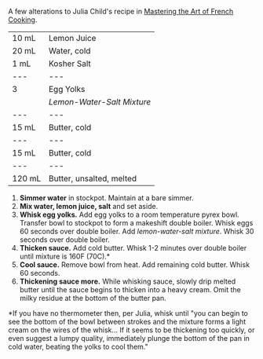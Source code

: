 A few alterations to Julia Child's recipe in [Mastering the Art of French Cooking](https://www.amazon.com/Mastering-Art-French-Cooking-Vol/dp/0375413405).

|||
|:--|:--|
| 10 mL  | Lemon Juice
| 20 mL  | Water, cold
| 1 mL   | Kosher Salt
| ---    | ---
| 3      | Egg Yolks
|        | *Lemon-Water-Salt Mixture*
| ---    | ---
| 15 mL  | Butter, cold
| ---    | ---
| 15 mL  | Butter, cold
| ---    | ---
| 120 mL | Butter, unsalted, melted

1. **Simmer water** in stockpot. Maintain at a bare simmer.
2. **Mix water, lemon juice, salt** and set aside.
3. **Whisk egg yolks.** Add egg yolks to a room temperature pyrex bowl. Transfer bowl to stockpot to form a makeshift double boiler. Whisk eggs 60 seconds over double boiler. Add *lemon-water-salt mixture*. Whisk 30 seconds over double boiler.
4. **Thicken sauce.** Add cold butter. Whisk 1-2 minutes over double boiler until mixture is 160F (70C).*
5. **Cool sauce.** Remove bowl from heat. Add remaining cold butter. Whisk 60 seconds.
6. **Thickening sauce more.** While whisking sauce, slowly drip melted butter until the sauce begins to thicken into a heavy cream. Omit the milky residue at the bottom of the butter pan.

*If you have no thermometer then, per Julia, whisk until "you can begin to see the bottom of the bowl between strokes and the mixture forms a light cream on the wires of the whisk... If it seems to be thickening too quickly, or even suggest a lumpy quality, immediately plunge the bottom of the pan in cold water, beating the yolks to cool them."
